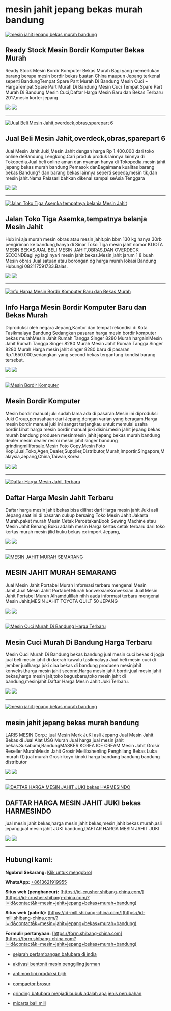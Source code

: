 # mesin jahit jepang bekas murah bandung

<a href="https://swt.shibang-china.com/?l=id&img&k=mesin+jahit+jepang+bekas+murah+bandung" target="_blank">![mesin jahit jepang bekas murah bandung](http://static.shibang-china.com/all-800x300/49.jpg)</a>

## Ready Stock Mesin Bordir Komputer Bekas Murah
Ready Stock Mesin Bordir Komputer Bekas Murah Bagi yang memerlukan barang berupa mesin bordir bekas buatan China maupun Jepang terkenal seperti BandungTempat Spare Part Murah Di Bandung Mesin Cuci ~ HargaTempat Spare Part Murah Di Bandung Mesin Cuci Tempat Spare Part Murah Di Bandung Mesin Cuci,Daftar Harga Mesin Baru dan Bekas Terbaru 2017,mesin korter jepang


<a href="https://whatsapp.shibangsoft.com/WhatsApp.php" target="_blank" title="WhatsApp">![](http://static.shibang-china.com/icon/whatsapp.png)</a> <a href="https://swt.shibang-china.com/?l=id&icon&k=mesin+jahit+jepang+bekas+murah+bandung" target="_blank">![](http://static.shibang-china.com/icon/chat-id.png)</a>

---

<a href="https://swt.shibang-china.com/?l=id&img&k=mesin+jahit+jepang+bekas+murah+bandung" target="_blank">![Jual Beli Mesin Jahit,overdeck,obras,sparepart 6](http://static.shibang-china.com/all-800x300/72.jpg)</a>

## Jual Beli Mesin Jahit,overdeck,obras,sparepart 6
Jual Mesin Jahit Juki,Mesin Jahit dengan harga Rp 1.400.000 dari toko online deBandung,Lengkong.Cari produk produk lainnya lainnya di Tokopedia.Jual beli online aman dan nyaman hanya di Tokopedia.mesin jahit jepang bekas murah bandung Pemasok danBagaimana kualitas barang bekas Bandung? dan barang bekas lainnya seperti sepeda,mesin tik,dan mesin jahit.Nama Palasari bahkan dikenal sampai seAsia Tenggara


<a href="https://whatsapp.shibangsoft.com/WhatsApp.php" target="_blank" title="WhatsApp">![](http://static.shibang-china.com/icon/whatsapp.png)</a> <a href="https://swt.shibang-china.com/?l=id&icon&k=mesin+jahit+jepang+bekas+murah+bandung" target="_blank">![](http://static.shibang-china.com/icon/chat-id.png)</a>

---

<a href="https://swt.shibang-china.com/?l=id&img&k=mesin+jahit+jepang+bekas+murah+bandung" target="_blank">![Jalan Toko Tiga Asemka,tempatnya belanja Mesin Jahit](http://static.shibang-china.com/all-800x300/1051.jpg)</a>

## Jalan Toko Tiga Asemka,tempatnya belanja Mesin Jahit
Hub ini aja murah mesin obras atau mesin jahit.pin bbm 130 kg hanya 30rb pengiriman ke bandung,hanya di Sinar Toko Tiga mesin jahit nomor KUOTA MESIN BEKASJUAL BELI MESIN JAHIT,OBRAS,DAN OVERDECK SECONDBagi yg lagi nyari mesin jahit bekas.Mesin jahit jarum 1 8 buah Mesin obras Jual satuan atau borongan dg harga murah lokasi Bandung Hubungi 082117591733.Balas.


<a href="https://whatsapp.shibangsoft.com/WhatsApp.php" target="_blank" title="WhatsApp">![](http://static.shibang-china.com/icon/whatsapp.png)</a> <a href="https://swt.shibang-china.com/?l=id&icon&k=mesin+jahit+jepang+bekas+murah+bandung" target="_blank">![](http://static.shibang-china.com/icon/chat-id.png)</a>

---

<a href="https://swt.shibang-china.com/?l=id&img&k=mesin+jahit+jepang+bekas+murah+bandung" target="_blank">![Info Harga Mesin Bordir Komputer Baru dan Bekas Murah](http://static.shibang-china.com/all-800x300/838.jpg)</a>

## Info Harga Mesin Bordir Komputer Baru dan Bekas Murah
Diproduksi oleh negara Jepang,Kantor dan tempat rekondisi di Kota Tasikmalaya Bandung Sedangkan pasaran harga mesin bordir komputer bekas murahMesin Jahit Rumah Tangga Singer 8280 Murah hargainiMesin Jahit Rumah Tangga Singer 8280 Murah Mesin Jahit Rumah Tangga Singer 8280 Murah Harga mesin jahit singer 8280 baru di pasaran Rp.1.650.000,sedangkan yang second bekas tergantung kondisi barang tersebut.


<a href="https://whatsapp.shibangsoft.com/WhatsApp.php" target="_blank" title="WhatsApp">![](http://static.shibang-china.com/icon/whatsapp.png)</a> <a href="https://swt.shibang-china.com/?l=id&icon&k=mesin+jahit+jepang+bekas+murah+bandung" target="_blank">![](http://static.shibang-china.com/icon/chat-id.png)</a>

---

<a href="https://swt.shibang-china.com/?l=id&img&k=mesin+jahit+jepang+bekas+murah+bandung" target="_blank">![Mesin Bordir Komputer](http://static.shibang-china.com/all-800x300/442.jpg)</a>

## Mesin Bordir Komputer
Mesin bordir manual juki sudah lama ada di pasaran.Mesin ini diproduksi Juki Group,perusahaan dari Jepang,dengan varian yang beragam.Harga mesin bordir manual juki ini sangat terjangkau untuk memulai usaha bordir.Lihat harga mesin bordir manual juki disini.mesin jahit jepang bekas murah bandung produsen mesinmesin jahit jepang bekas murah bandung dealer mesin dealer resmi mesin jahit singer bandung grindingmillforsale.Mesin Foto Copy,Mesin Foto Kopi,Jual,Toko,Agen,Dealer,Supplier,Distributor,Murah,Importir,Singapore,Malaysia,Jepang,China,Taiwan,Korea.


<a href="https://whatsapp.shibangsoft.com/WhatsApp.php" target="_blank" title="WhatsApp">![](http://static.shibang-china.com/icon/whatsapp.png)</a> <a href="https://swt.shibang-china.com/?l=id&icon&k=mesin+jahit+jepang+bekas+murah+bandung" target="_blank">![](http://static.shibang-china.com/icon/chat-id.png)</a>

---

<a href="https://swt.shibang-china.com/?l=id&img&k=mesin+jahit+jepang+bekas+murah+bandung" target="_blank">![Daftar Harga Mesin Jahit Terbaru](http://static.shibang-china.com/all-800x300/1447.jpg)</a>

## Daftar Harga Mesin Jahit Terbaru
Daftar harga mesin jahit bekas bisa dilihat dari Harga mesin jahit Juki asli Jepang saat ini di pasaran cukup bersaing Toko Mesin Jahit Jakarta Murah.paket murah Mesin Cetak PercetakanBook Sewing Machine atau Mesin Jahit Benang Buku adalah mesin Harga kertas cetak terbaru dari toko kertas murah mesin jilid buku bekas ex import Jepang,


<a href="https://whatsapp.shibangsoft.com/WhatsApp.php" target="_blank" title="WhatsApp">![](http://static.shibang-china.com/icon/whatsapp.png)</a> <a href="https://swt.shibang-china.com/?l=id&icon&k=mesin+jahit+jepang+bekas+murah+bandung" target="_blank">![](http://static.shibang-china.com/icon/chat-id.png)</a>

---

<a href="https://swt.shibang-china.com/?l=id&img&k=mesin+jahit+jepang+bekas+murah+bandung" target="_blank">![MESIN JAHIT MURAH SEMARANG](http://static.shibang-china.com/all-800x300/119.jpg)</a>

## MESIN JAHIT MURAH SEMARANG
Jual Mesin Jahit Portabel Murah Informasi terbaru mengenai Mesin Jahit,Jual Mesin Jahit Portabel Murah konveksianKonveksian Jual Mesin Jahit Portabel Murah Alhamdulillah nihh aada informasi terbaru mengenai Mesin Jahit,MESIN JAHIT TOYOTA QUILT 50 JEPANG


<a href="https://whatsapp.shibangsoft.com/WhatsApp.php" target="_blank" title="WhatsApp">![](http://static.shibang-china.com/icon/whatsapp.png)</a> <a href="https://swt.shibang-china.com/?l=id&icon&k=mesin+jahit+jepang+bekas+murah+bandung" target="_blank">![](http://static.shibang-china.com/icon/chat-id.png)</a>

---

<a href="https://swt.shibang-china.com/?l=id&img&k=mesin+jahit+jepang+bekas+murah+bandung" target="_blank">![Mesin Cuci Murah Di Bandung Harga Terbaru](http://static.shibang-china.com/all-800x300/892.jpg)</a>

## Mesin Cuci Murah Di Bandung Harga Terbaru
Mesin Cuci Murah Di Bandung bekas bandung jual mesin cuci bekas d jogja jual beli mesin jahit di daerah kawalu tasikmalaya Jual beli mesin cuci di jember jualharga juki cina bekas di bandung produsen mesinjahit konveksi,harga mesin jahit second,Harga mesin jahit bordir,jual mesin jahit bekas,harga mesin jait,toko bagusbaru,toko mesin jahit di bandung,mesinjahit.Daftar Harga Mesin Jahit Juki Terbaru.


<a href="https://whatsapp.shibangsoft.com/WhatsApp.php" target="_blank" title="WhatsApp">![](http://static.shibang-china.com/icon/whatsapp.png)</a> <a href="https://swt.shibang-china.com/?l=id&icon&k=mesin+jahit+jepang+bekas+murah+bandung" target="_blank">![](http://static.shibang-china.com/icon/chat-id.png)</a>

---

<a href="https://swt.shibang-china.com/?l=id&img&k=mesin+jahit+jepang+bekas+murah+bandung" target="_blank">![mesin jahit jepang bekas murah bandung](http://static.shibang-china.com/all-800x300/905.jpg)</a>

## mesin jahit jepang bekas murah bandung
LARIS MESIN Corp.: jual Mesin Merk JuKI asli Jepang Jual Mesin Jahit Bekas di Jual Alat USG Murah Jual harga jual mesin jahit bekas.Sukabumi,BandungMASKER KOREA ICE CREAM Mesin Jahit Grosir Reseller MurahMesin Jahit Grosir Meilibahenling Penghilang Bekas Luka murah (1) jual murah Grosir koyo kinoki harga bandung bandung bandung distributor


<a href="https://whatsapp.shibangsoft.com/WhatsApp.php" target="_blank" title="WhatsApp">![](http://static.shibang-china.com/icon/whatsapp.png)</a> <a href="https://swt.shibang-china.com/?l=id&icon&k=mesin+jahit+jepang+bekas+murah+bandung" target="_blank">![](http://static.shibang-china.com/icon/chat-id.png)</a>

---

<a href="https://swt.shibang-china.com/?l=id&img&k=mesin+jahit+jepang+bekas+murah+bandung" target="_blank">![DAFTAR HARGA MESIN JAHIT JUKI bekas HARMESINDO](http://static.shibang-china.com/all-800x300/1147.jpg)</a>

## DAFTAR HARGA MESIN JAHIT JUKI bekas HARMESINDO
jual mesin jahit bekas,harga mesin jahit bekas,mesin jahit bekas murah,asli jepang,jual mesin jahit JUKI bandung,DAFTAR HARGA MESIN JAHIT JUKI

<a href="https://whatsapp.shibangsoft.com/WhatsApp.php" target="_blank" title="WhatsApp">![](http://static.shibang-china.com/icon/whatsapp.png)</a> <a href="https://swt.shibang-china.com/?l=id&icon&k=mesin+jahit+jepang+bekas+murah+bandung" target="_blank">![](http://static.shibang-china.com/icon/chat-id.png)</a>

---
## Hubungi kami:

**Ngobrol Sekarang:** [Klik untuk mengobrol](https://swt.shibang-china.com?l=id&contact&k=mesin+jahit+jepang+bekas+murah+bandung)

**WhatsApp:**  [+8613621919955](https://whatsapp.shibangsoft.com/WhatsApp.php)

**Situs web (penghancur):** [https://id-crusher.shibang-china.com/](https://id-crusher.shibang-china.com/?l=id&contact&k=mesin+jahit+jepang+bekas+murah+bandung)

**Situs web (pabrik):** [https://id-mill.shibang-china.com/](https://id-mill.shibang-china.com/?l=id&contact&k=mesin+jahit+jepang+bekas+murah+bandung)

**Formulir pertanyaan:** [https://form.shibang-china.com](https://form.shibang-china.com?l=id&contact&k=mesin+jahit+jepang+bekas+murah+bandung)

* [sejarah pertambangan batubara di india](../34/sejarah%20pertambangan%20batubara%20di%20india.md)

* [aktivasi bentonit mesin penggiling jerman](../35/aktivasi%20bentonit%20mesin%20penggiling%20jerman.md)

* [antimon lini produksi bijih](../33/antimon%20lini%20produksi%20bijih.md)

* [compactor brosur](../31/compactor%20brosur.md)

* [grinding batubara menjadi bubuk adalah apa jenis perubahan](../35/grinding%20batubara%20menjadi%20bubuk%20adalah%20apa%20jenis%20perubahan.md)

* [micarta ball mill](../33/micarta%20ball%20mill.md)